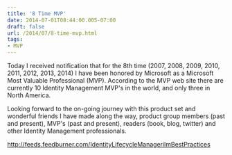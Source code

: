 ```yaml
---
title: '8 Time MVP'
date: 2014-07-01T08:44:00.005-07:00
draft: false
url: /2014/07/8-time-mvp.html
tags: 
- MVP
---
```


Today I received notification that for the 8th time (2007, 2008, 2009, 2010, 2011, 2012, 2013, 2014) I have been honored by Microsoft as a Microsoft Most Valuable Professional (MVP). According to the MVP web site there are currently 10 Identity Management MVP's in the world, and only three in North America.  
  
Looking forward to the on-going journey with this product set and wonderful friends I have made along the way, product group members (past and present), MVP's (past and present), readers (book, blog, twitter) and other Identity Management professionals.

http://feeds.feedburner.com/IdentityLifecycleManagerilmBestPractices